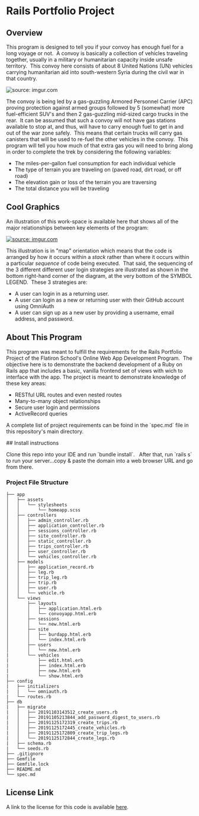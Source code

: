 
# Rails Portfolio Project

## Overview

<p>This program is designed to tell you if your convoy has enough fuel for a long voyage or not.&nbsp  A convoy is basically a collection of vehicles traveling together, usually in a military or humanitarian capacity inside unsafe territory.&nbsp  This convoy here consists of about 8 United Nations (UN) vehicles carrying humanitarian aid into south-western Syria during the civil war in that country.</p>
<img src="https://i.imgur.com/k2SHPSe.jpg" title="source: imgur.com" />
<p>The convoy is being led by a gas-guzzling Armored Personnel Carrier (APC) proving protection against armed groups followed by 5 (somewhat) more fuel-efficient SUV's and then 2 gas-guzzling mid-sized cargo trucks in the rear.&nbsp  It can be assumed that such a convoy will not have gas stations available to stop at, and thus, will have to carry enough fuel to get in and out of the war zone safely.&nbsp  This means that certain trucks will carry gas canisters that will be used to re-fuel the other vehicles in the convoy.&nbsp  This program will tell you how much of that extra gas you will need to bring along in order to complete the trek by considering the following variables:</p>
<ul>
<li>The miles-per-gallon fuel consumption for each individual vehicle</li>
<li>The type of terrain you are traveling on (paved road, dirt road, or off road)</li>
<li>The elevation gain or loss of the terrain you are traversing</li>
<li>The total distance you will be traveling</li>
</ul>

## Cool Graphics

<p>An illustration of this work-space is available here that shows all of the major relationships between key elements of the program:<p/>
<a href="https://imgur.com/esu47MF"><img src="https://i.imgur.com/esu47MF.jpg" title="source: imgur.com" /></a>
<p>This illustration is in "map" orientation which means that the code is arranged by how it occurs within a <i>stack</i> rather than where it occurs within a particular <i>sequence</i> of code being executed.&nbsp That said, the sequencing of the 3 different different user login strategies are illustrated as shown in the bottom right-hand corner of the diagram, at the very bottom of the SYMBOL LEGEND.&nbsp  These 3 strategies are:</p>
<ul>
<li>A user can login in as a returning user.</li>
<li>A user can login as a new or returning user with their GitHub account using OmniAuth</li>
<li>A user can sign up as a new user by providing a username, email address, and password.</li>
</ul>

## About This Program

<p>This program was meant to fulfill the requirements for the Rails Portfolio Project of the Flatiron School's Online Web App Development Program.&nbsp The objective here is to demonstrate the backend development of a Ruby on Rails app that includes a basic, vanilla frontend set of views with wich to interface with the app.  The project is meant to demonstrate knowledge of these key areas:</p>
<ul>
<li>RESTful URL routes and even nested routes</li>
<li>Many-to-many object relationships</li>
<li>Secure user login and permissions</li>
<li>ActiveRecord queries</li>
</ul>
<p>A complete list of project requirements can be foind in the `spec.md` file in this repository's main directory.</p>
## Install instructions

<p>Clone this repo into your IDE and run `bundle install`.  &nbsp After that, run `rails s` to run your server...copy & paste the domain into a web browser URL and go from there.</p>

### Project File Structure
```
├── app
│   ├── assets
│   │   └── stylesheets
│   │       └── homeapp.scss
│   ├── controllers
│   │   ├── admin_controller.rb
│   │   ├── application_controller.rb
│   │   ├── sessions_controller.rb
│   │   ├── site_controller.rb
│   │   ├── static_controller.rb
│   │   ├── trips_controller.rb
│   │   ├── user_controller.rb
│   │   └── vehicles_controller.rb
│   ├── models
│   │   ├── application_record.rb
│   │   ├── leg.rb
│   │   ├── trip_leg.rb
│   │   ├── trip.rb
│   │   ├── user.rb
│   │   └── vehicle.rb
│   └── views
│       ├── layouts
│       │   ├── application.html.erb
│       │   └── convoyapp.html.erb
│       ├── sessions
│       │   └── new.html.erb
│       ├── site
│       │   ├── burdapp.html.erb
│       │   └── index.html.erb
│       ├── users
│       │   └── new.html.erb
|       └── vehicles
|           ├── edit.html.erb
|           ├── index.html.erb
|           ├── new.html.erb
|           └── show.html.erb
├── config
|   ├── initializers
|   |   └── omniauth.rb
|   └── routes.rb
├── db
|   ├── migrate
|   │   ├── 20191103143512_create_users.rb
|   │   ├── 20191105213844_add_password_digest_to_users.rb
|   │   ├── 20191125172319_create_trips.rb
|   │   ├── 20191125172445_create_vehicles.rb
|   │   ├── 20191125172809_create_trip_legs.rb
|   │   └── 20191125172844_create_legs.rb
|   ├── schema.rb
|   └── seeds.rb
├── .gitignore
├── Gemfile
├── Gemfile.lock
├── README.md
└── spec.md
```
## License Link

<p class='util--hide'> A link to the license for this code is available <a href='https://www.gnu.org/licenses/gpl-3.0.en.html'>here</a>.
